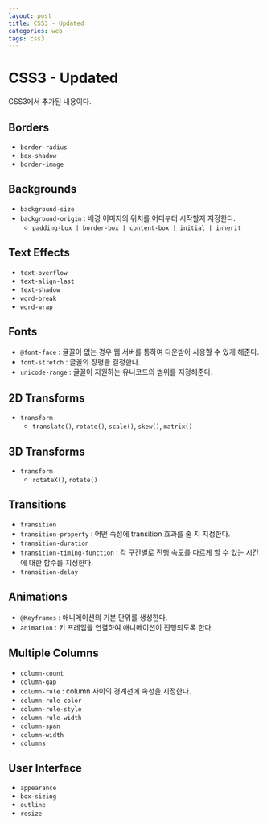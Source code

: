 ```yaml
---
layout: post
title: CSS3 - Updated
categories: web
tags: css3
---
```


# CSS3 - Updated

CSS3에서 추가된 내용이다.

## Borders

- `border-radius`
- `box-shadow`
- `border-image`

## Backgrounds

- `background-size`
- `background-origin` : 배경 이미지의 위치를 어디부터 시작할지 지정한다.
  - `padding-box | border-box | content-box | initial | inherit` 

## Text Effects

- `text-overflow`
- `text-align-last`
- `text-shadow`
- `word-break`
- `word-wrap`

## Fonts

- `@font-face` : 글꼴이 없는 경우 웹 서버를 통하여 다운받아 사용할 수 있게 해준다.
- `font-stretch` : 글꼴의 장평을 결정한다.
- `unicode-range` : 글꼴이 지원하는 유니코드의 범위를 지정해준다.

## 2D Transforms

- `transform`
  - `translate()`, `rotate()`, `scale()`, `skew()`, `matrix()`

## 3D Transforms

- `transform`
  - `rotateX()`, `rotate()`

## Transitions

- `transition`
- `transition-property` : 어떤 속성에 transition 효과를 줄 지 지정한다.
- `transition-duration`
- `transition-timing-function` : 각 구간별로 진행 속도를 다르게 할 수 있는 시간에 대한 함수를 지정한다.
- `transition-delay`

## Animations

- `@Keyframes` : 애니메이션의 기본 단위를 생성한다.
- `animation` : 키 프레임을 연결하여 애니메이션이 진행되도록 한다.

## Multiple Columns

- `column-count`
- `column-gap`
- `column-rule` : column 사이의 경계선에 속성을 지정한다.
- `column-rule-color`
- `column-rule-style`
- `column-rule-width`
- `column-span`
- `column-width`
- `columns`

## User Interface

- `appearance`
- `box-sizing`
- `outline`
- `resize`